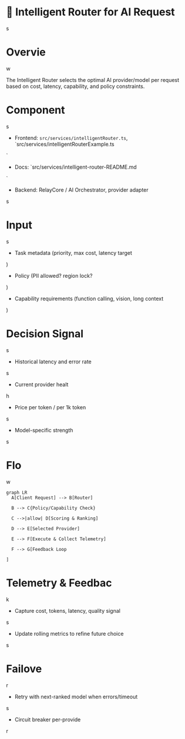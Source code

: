 

# 🧠 Intelligent Router for AI Request

s

#

# Overvie

w

The Intelligent Router selects the optimal AI provider/model per request based on cost, latency, capability, and policy constraints.

#

# Component

s

- Frontend: `src/services/intelligentRouter.ts`, `src/services/intelligentRouterExample.ts

`

- Docs: `src/services/intelligent-router-README.md

`

- Backend: RelayCore / AI Orchestrator, provider adapter

s

#

# Input

s

- Task metadata (priority, max cost, latency target

)

- Policy (PII allowed? region lock?

)

- Capability requirements (function calling, vision, long context

)

#

# Decision Signal

s

- Historical latency and error rate

s

- Current provider healt

h

- Price per token / per 1k token

s

- Model-specific strength

s

#

# Flo

w

```mermaid
graph LR
  A[Client Request] --> B[Router]

  B --> C{Policy/Capability Check}

  C -->|allow| D[Scoring & Ranking]

  D --> E[Selected Provider]

  E --> F[Execute & Collect Telemetry]

  F --> G[Feedback Loop

]

```

#

# Telemetry & Feedbac

k

- Capture cost, tokens, latency, quality signal

s

- Update rolling metrics to refine future choice

s

#

# Failove

r

- Retry with next-ranked model when errors/timeout

s

- Circuit breaker per-provide

r

